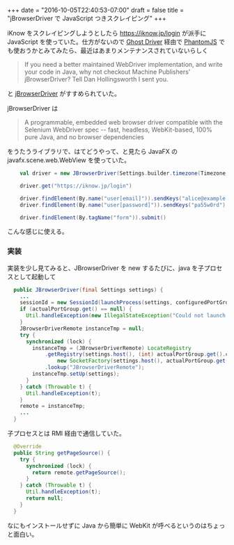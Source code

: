 +++
date = "2016-10-05T22:40:53-07:00"
draft = false
title = "jBrowserDriver で JavaScript つきスクレイピング"
+++

iKnow をスクレイピングしようとしたら https://iknow.jp/login が派手に JavaScript を使っていた。仕方がないので [Ghost Driver](https://github.com/detro/ghostdriver) 経由で [PhantomJS](http://phantomjs.org/) でも使おうかとみてみたら、最近はあまりメンテナンスされていないらしく

> If you need a better maintained WebDriver implementation, and write your code in Java, why not checkout Machine Publishers' jBrowserDriver? Tell Dan Hollingsworth I sent you.

と [jBrowserDriver](https://github.com/MachinePublishers/jBrowserDriver/) がすすめられていた。

jBrowserDriver は

> A programmable, embedded web browser driver compatible with the Selenium WebDriver spec -- fast, headless, WebKit-based, 100% pure Java, and no browser dependencies

をうたうライブラリで、はてどうやって、と見たら JavaFX の javafx.scene.web.WebView を使っていた。

```scala
    val driver = new JBrowserDriver(Settings.builder.timezone(Timezone.AMERICA_NEWYORK).build)

    driver.get("https://iknow.jp/login")

    driver.findElement(By.name("user[email]")).sendKeys("alice@example.com")
    driver.findElement(By.name("user[password]")).sendKeys("pa55w0rd")

    driver.findElement(By.tagName("form")).submit()
```

こんな感じに使える。

### 実装

実装を少し見てみると、JBrowserDriver を new するたびに、java を子プロセスとして起動して

```java
  public JBrowserDriver(final Settings settings) {
    ...
    sessionId = new SessionId(launchProcess(settings, configuredPortGroup.get()));
    if (actualPortGroup.get() == null) {
      Util.handleException(new IllegalStateException("Could not launch browser."));
    }
    JBrowserDriverRemote instanceTmp = null;
    try {
      synchronized (lock) {
        instanceTmp = (JBrowserDriverRemote) LocateRegistry
            .getRegistry(settings.host(), (int) actualPortGroup.get().child,
                new SocketFactory(settings.host(), actualPortGroup.get(), locks))
            .lookup("JBrowserDriverRemote");
        instanceTmp.setUp(settings);
      }
    } catch (Throwable t) {
      Util.handleException(t);
    }
    remote = instanceTmp;
    ...
  }
```

子プロセスとは RMI 経由で通信していた。

```java
  @Override
  public String getPageSource() {
    try {
      synchronized (lock) {
        return remote.getPageSource();
      }
    } catch (Throwable t) {
      Util.handleException(t);
      return null;
    }
  }
```

なにもインストールせずに Java から簡単に WebKit が呼べるというのはちょっと面白い。
